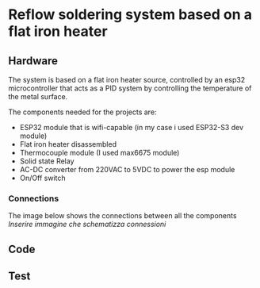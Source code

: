 # Reflow soldering system based on a flat iron heater 

## Hardware

The system is based on a flat iron heater source, controlled by an esp32 microcontroller that acts as a PID system by controlling the temperature of the metal surface.

The components needed for the projects are:
*  ESP32 module that is wifi-capable (in my case i used ESP32-S3 dev module)
*  Flat iron heater disassembled
*  Thermocouple module (I used max6675 module)
*  Solid state Relay 
*  AC-DC converter from 220VAC to 5VDC to power the esp module
* On/Off switch 
### Connections
The image below shows the connections between all the components\
*Inserire immagine che schematizza connessioni*
## Code

## Test

